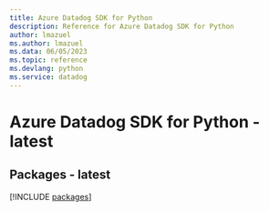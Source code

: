 ```yaml
---
title: Azure Datadog SDK for Python
description: Reference for Azure Datadog SDK for Python
author: lmazuel
ms.author: lmazuel
ms.data: 06/05/2023
ms.topic: reference
ms.devlang: python
ms.service: datadog
---
```

# Azure Datadog SDK for Python - latest
## Packages - latest
[!INCLUDE [packages](datadog-index.md)]